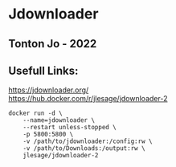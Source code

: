 # Jdownloader

## Tonton Jo - 2022

## Usefull Links: 
https://jdownloader.org/  
https://hub.docker.com/r/jlesage/jdownloader-2

```ssh
docker run -d \
    --name=jdownloader \
    --restart unless-stopped \
    -p 5800:5800 \
    -v /path/to/jdownloader:/config:rw \
    -v /path/to/Downloads:/output:rw \
    jlesage/jdownloader-2
```
